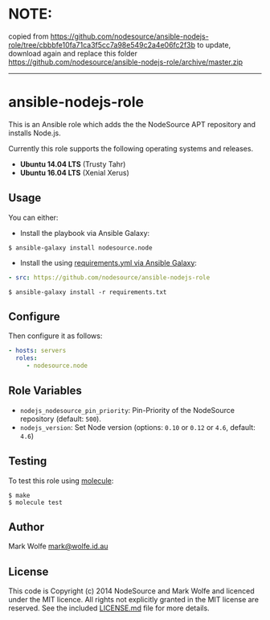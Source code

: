 # NOTE: ########################################################################
copied from <https://github.com/nodesource/ansible-nodejs-role/tree/cbbbfe10fa71ca3f5cc7a98e549c2a4e06fc2f3b>
to update, download again and replace this folder <https://github.com/nodesource/ansible-nodejs-role/archive/master.zip>

--------------------------------------------------------------------------------

# ansible-nodejs-role

This is an Ansible role which adds the the NodeSource APT repository and installs Node.js.

Currently this role supports the following operating systems and releases.

* **Ubuntu 14.04 LTS** (Trusty Tahr)
* **Ubuntu 16.04 LTS** (Xenial Xerus)

## Usage

You can either:

* Install the playbook via Ansible Galaxy:

```text
$ ansible-galaxy install nodesource.node
```

* Install the using [requirements.yml via Ansible Galaxy](http://docs.ansible.com/ansible/galaxy.html#installing-multiple-roles-from-a-file):

```yml
- src: https://github.com/nodesource/ansible-nodejs-role
```

```text
$ ansible-galaxy install -r requirements.txt
```

## Configure

Then configure it as follows:

```yaml
- hosts: servers
  roles:
     - nodesource.node
```

## Role Variables

- `nodejs_nodesource_pin_priority`: Pin-Priority of the NodeSource repository (default: `500`).
- `nodejs_version`: Set Node version (options: `0.10` or `0.12` or `4.6`, default: `4.6`)

## Testing

To test this role using [molecule](https://github.com/metacloud/molecule):

```
$ make
$ molecule test
```

## Author

Mark Wolfe <mark@wolfe.id.au>

## License

This code is Copyright (c) 2014 NodeSource and Mark Wolfe and licenced under the MIT licence. All rights not explicitly granted in the MIT license are reserved. See the included [LICENSE.md](./LICENSE.md) file for more details.
